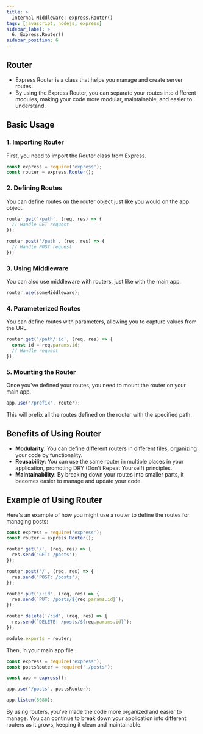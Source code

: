 ```yaml
---
title: >
  Internal Middleware: express.Router()
tags: [javascript, nodejs, express]
sidebar_label: >
  6. Express.Router()
sidebar_position: 6
---
```


## Router

- Express Router is a class that helps you manage and create server routes.
- By using the Express Router, you can separate your routes into different modules, making your code more modular, maintainable, and easier to understand.

## Basic Usage

### 1. Importing Router

First, you need to import the Router class from Express.

```jsx
const express = require('express');
const router = express.Router();
```

### 2. Defining Routes

You can define routes on the router object just like you would on the app object.

```jsx
router.get('/path', (req, res) => {
  // Handle GET request
});

router.post('/path', (req, res) => {
  // Handle POST request
});
```

### 3. Using Middleware

You can also use middleware with routers, just like with the main app.

```jsx
router.use(someMiddleware);
```

### 4. Parameterized Routes

You can define routes with parameters, allowing you to capture values from the URL.

```jsx
router.get('/path/:id', (req, res) => {
  const id = req.params.id;
  // Handle request
});
```

### 5. Mounting the Router

Once you've defined your routes, you need to mount the router on your main app.

```jsx
app.use('/prefix', router);
```

This will prefix all the routes defined on the router with the specified path.

## Benefits of Using Router

- **Modularity**: You can define different routers in different files, organizing your code by functionality.
- **Reusability**: You can use the same router in multiple places in your application, promoting DRY (Don't Repeat Yourself) principles.
- **Maintainability**: By breaking down your routes into smaller parts, it becomes easier to manage and update your code.

## Example of Using Router

Here's an example of how you might use a router to define the routes for managing posts:

```jsx title="router/posts.js"
const express = require('express');
const router = express.Router();

router.get('/', (req, res) => {
  res.send('GET: /posts');
});

router.post('/', (req, res) => {
  res.send('POST: /posts');
});

router.put('/:id', (req, res) => {
  res.send(`PUT: /posts/${req.params.id}`);
});

router.delete('/:id', (req, res) => {
  res.send(`DELETE: /posts/${req.params.id}`);
});

module.exports = router;
```

Then, in your main app file:

```jsx title="app.js"
const express = require('express');
const postsRouter = require('./posts');

const app = express();

app.use('/posts', postsRouter);

app.listen(8080);
```

By using routers, you've made the code more organized and easier to manage. You can continue to break down your application into different routers as it grows, keeping it clean and maintainable.
